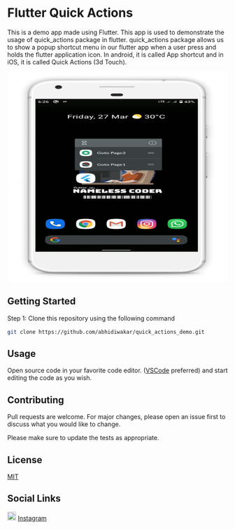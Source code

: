 # Flutter Quick Actions

This is a demo app made using Flutter. This app is used to demonstrate the usage of quick_actions package in flutter. quick_actions package allows us to show a popup shortcut menu in our flutter app when a user press and holds the flutter application icon. In android, it is called App shortcut and in iOS, it is called Quick Actions (3d Touch).

<img src="https://github.com/abhidiwakar/quick_actions_demo/blob/master/screenshot.jpg" width="720" height="480">

## Getting Started

Step 1: Clone this repository using the following command

```bash
git clone https://github.com/abhidiwakar/quick_actions_demo.git
```

## Usage

Open source code in your favorite code editor. ([VSCode](https://code.visualstudio.com/) preferred) and start editing the code as you wish.

## Contributing
Pull requests are welcome. For major changes, please open an issue first to discuss what you would like to change.

Please make sure to update the tests as appropriate.

## License
[MIT](https://choosealicense.com/licenses/mit/)

## Social Links
<img src="https://upload.wikimedia.org/wikipedia/commons/thumb/e/e7/Instagram_logo_2016.svg/100px-Instagram_logo_2016.svg.png" width="20" height="20"> [Instagram](https://www.instagram.com/nameless_coder/)
